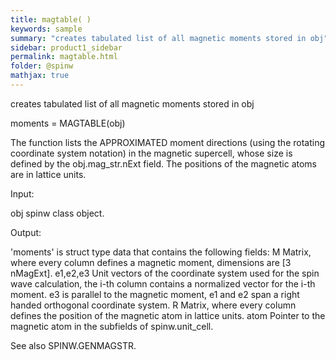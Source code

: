 ```yaml
---
title: magtable( )
keywords: sample
summary: "creates tabulated list of all magnetic moments stored in obj"
sidebar: product1_sidebar
permalink: magtable.html
folder: @spinw
mathjax: true
---
```

  creates tabulated list of all magnetic moments stored in obj
 
  moments = MAGTABLE(obj)
 
  The function lists the APPROXIMATED moment directions (using the rotating
  coordinate system notation) in the magnetic supercell, whose size is
  defined by the obj.mag_str.nExt field. The positions of the magnetic
  atoms are in lattice units.
 
  Input:
 
  obj           spinw class object.
 
  Output:
 
  'moments' is struct type data that contains the following fields:
    M           Matrix, where every column defines a magnetic moment,
                dimensions are [3 nMagExt].
    e1,e2,e3    Unit vectors of the coordinate system used for the spin
                wave calculation, the i-th column contains a normalized
                vector for the i-th moment. e3 is parallel to the magnetic
                moment, e1 and e2 span a right handed orthogonal coordinate
                system.
    R           Matrix, where every column defines the position of the
                magnetic atom in lattice units.
    atom        Pointer to the magnetic atom in the subfields of
                spinw.unit_cell.
 
  See also SPINW.GENMAGSTR.
 

